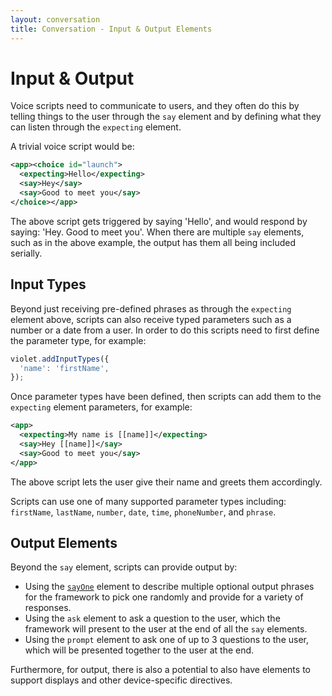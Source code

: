 ```yaml
---
layout: conversation
title: Conversation - Input & Output Elements
---
```

# Input & Output

Voice scripts need to communicate to users, and they often do this by telling things to the user through the `say` element and by defining what they can listen through the `expecting` element.

A trivial voice script would be:
```xml
<app><choice id="launch">
  <expecting>Hello</expecting>
  <say>Hey</say>
  <say>Good to meet you</say>
</choice></app>
```

The above script gets triggered by saying 'Hello', and would respond by saying: 'Hey. Good to meet you'. When there are multiple `say` elements, such as in the above example, the output has them all being included serially.

## Input Types

Beyond just receiving pre-defined phrases as through the `expecting` element above, scripts can also receive typed parameters such as a number or a date from a user. In order to do this scripts need to first define the parameter type, for example:
```javascript
violet.addInputTypes({
  'name': 'firstName',
});
```

Once parameter types have been defined, then scripts can add them to the `expecting` element parameters, for example:
```xml
<app>
  <expecting>My name is [[name]]</expecting>
  <say>Hey [[name]]</say>
  <say>Good to meet you</say>
</app>
```

The above script lets the user give their name and greets them accordingly.

Scripts can use one of many supported parameter types including: `firstName`, `lastName`, `number`, `date`, `time`, `phoneNumber`, and `phrase`.

## Output Elements

Beyond the `say` element, scripts can provide output by:
- Using the [`sayOne`](/docs/conversation-element-sayOne) element to describe multiple optional output phrases for the framework to pick one randomly and provide for a variety of responses.
- Using the `ask` element to ask a question to the user, which the framework will present to the user at the end of all the `say` elements.
- Using the `prompt` element to ask one of up to 3 questions to the user, which will be presented together to the user at the end.

Furthermore, for output, there is also a potential to also have elements to support displays and other device-specific directives.

